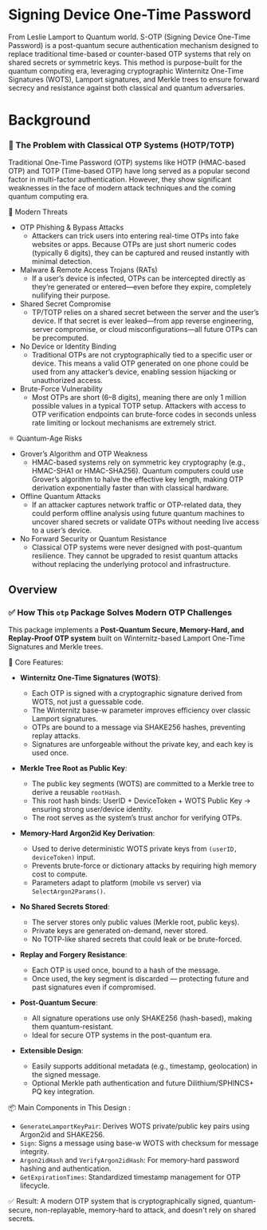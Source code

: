 # Signing Device One-Time Password

From Leslie Lamport to Quantum world. S-OTP (Signing Device One-Time Password) is a post-quantum secure authentication mechanism designed to replace traditional time-based or counter-based OTP systems that rely on shared secrets or symmetric keys. This method is purpose-built for the quantum computing era, leveraging cryptographic Winternitz One-Time Signatures (WOTS), Lamport signatures, and Merkle trees to ensure forward secrecy and resistance against both classical and quantum adversaries.

# Background

### 🚨 The Problem with Classical OTP Systems (HOTP/TOTP)
Traditional One-Time Password (OTP) systems like HOTP (HMAC-based OTP) and TOTP (Time-based OTP) have long served as a popular second factor in multi-factor authentication. However, they show significant weaknesses in the face of modern attack techniques and the coming quantum computing era.

🧠 Modern Threats
- OTP Phishing & Bypass Attacks
  - Attackers can trick users into entering real-time OTPs into fake websites or apps. Because OTPs are just short numeric codes (typically 6 digits), they can be captured and reused instantly with minimal detection.
- Malware & Remote Access Trojans (RATs)
  - If a user’s device is infected, OTPs can be intercepted directly as they’re generated or entered—even before they expire, completely nullifying their purpose.
- Shared Secret Compromise
  - TP/TOTP relies on a shared secret between the server and the user’s device. If that secret is ever leaked—from app reverse engineering, server compromise, or cloud misconfigurations—all future OTPs can be precomputed.
-  No Device or Identity Binding
    - Traditional OTPs are not cryptographically tied to a specific user or device. This means a valid OTP generated on one phone could be used from any attacker’s device, enabling session hijacking or unauthorized access.
- Brute-Force Vulnerability
  - Most OTPs are short (6–8 digits), meaning there are only 1 million possible values in a typical TOTP setup. Attackers with access to OTP verification endpoints can brute-force codes in seconds unless rate limiting or lockout mechanisms are extremely strict.

⚛️ Quantum-Age Risks

- Grover’s Algorithm and OTP Weakness
  - HMAC-based systems rely on symmetric key cryptography (e.g., HMAC-SHA1 or HMAC-SHA256). Quantum computers could use Grover’s algorithm to halve the effective key length, making OTP derivation exponentially faster than with classical hardware.
- Offline Quantum Attacks
  - If an attacker captures network traffic or OTP-related data, they could perform offline analysis using future quantum machines to uncover shared secrets or validate OTPs without needing live access to a user’s device.
- No Forward Security or Quantum Resistance
  - Classical OTP systems were never designed with post-quantum resilience. They cannot be upgraded to resist quantum attacks without replacing the underlying protocol and infrastructure.

## Overview

### ✅ How This `otp` Package Solves Modern OTP Challenges
This package implements a **Post-Quantum Secure, Memory-Hard, and Replay-Proof OTP system**
built on Winternitz-based Lamport One-Time Signatures and Merkle trees.

🔐 Core Features:
- **Winternitz One-Time Signatures (WOTS)**:
   - Each OTP is signed with a cryptographic signature derived from WOTS, not just a guessable code.
   - The Winternitz base-w parameter improves efficiency over classic Lamport signatures.
   - OTPs are bound to a message via SHAKE256 hashes, preventing replay attacks.
   - Signatures are unforgeable without the private key, and each key is used once.
     
- **Merkle Tree Root as Public Key**:
  - The public key segments (WOTS) are committed to a Merkle tree to derive a reusable `rootHash`.
  - This root hash binds: UserID + DeviceToken + WOTS Public Key → ensuring strong user/device identity.
  - The root serves as the system’s trust anchor for verifying OTPs.
  
- **Memory-Hard Argon2id Key Derivation**:
   - Used to derive deterministic WOTS private keys from `(userID, deviceToken)` input.
   - Prevents brute-force or dictionary attacks by requiring high memory cost to compute.
   - Parameters adapt to platform (mobile vs server) via `SelectArgon2Params()`.

- **No Shared Secrets Stored**:
   - The server stores only public values (Merkle root, public keys).
   - Private keys are generated on-demand, never stored.
   - No TOTP-like shared secrets that could leak or be brute-forced.

- **Replay and Forgery Resistance**:
  - Each OTP is used once, bound to a hash of the message.
  - Once used, the key segment is discarded — protecting future and past signatures even if compromised.
    
- **Post-Quantum Secure**:
  - All signature operations use only SHAKE256 (hash-based), making them quantum-resistant.
  - Ideal for secure OTP systems in the post-quantum era.

- **Extensible Design**:
  - Easily supports additional metadata (e.g., timestamp, geolocation) in the signed message.
  - Optional Merkle path authentication and future Dilithium/SPHINCS+ PQ key integration.

📦 Main Components in This Design :
  - `GenerateLamportKeyPair`: Derives WOTS private/public key pairs using Argon2id and SHAKE256.
  - `Sign`: Signs a message using base-w WOTS with checksum for message integrity.
  -  `Argon2idHash` and `VerifyArgon2idHash`: For memory-hard password hashing and authentication.
  - `GetExpirationTimes`: Standardized timestamp management for OTP lifecycle.

✅ Result: A modern OTP system that is cryptographically signed, quantum-secure, non-replayable, memory-hard to attack, and doesn't rely on shared secrets.


